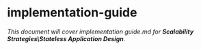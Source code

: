 # implementation-guide

_This document will cover implementation guide.md for **Scalability Strategies\Stateless Application Design**._
